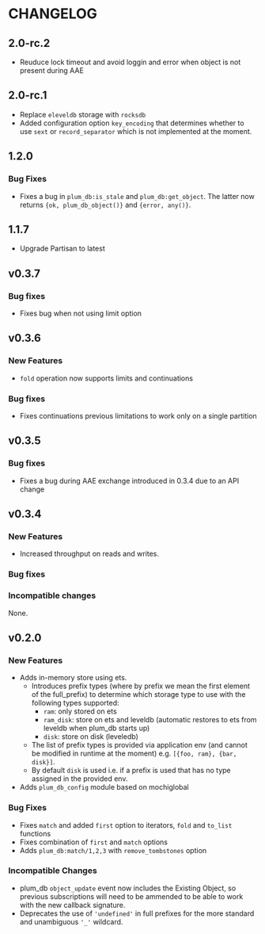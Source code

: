 # CHANGELOG
## 2.0-rc.2
* Reuduce lock timeout and avoid loggin and error when object is not present during AAE


## 2.0-rc.1
* Replace `eleveldb` storage with `rocksdb`
* Added configuration option `key_encoding` that determines whether to use `sext` or `record_separator` which is not implemented at the moment.

## 1.2.0
### Bug Fixes

* Fixes a bug in `plum_db:is_stale` and `plum_db:get_object`. The latter now
returns `{ok, plum_db_object()}` and `{error, any()}`.

## 1.1.7
* Upgrade Partisan to latest

## v0.3.7


### Bug fixes
* Fixes bug when not using limit option



## v0.3.6
### New Features
* `fold` operation now supports limits and continuations

### Bug fixes
* Fixes continuations previous limitations to work only on a single partition


## v0.3.5


### Bug fixes
* Fixes a bug during AAE exchange introduced in 0.3.4 due to an API change

## v0.3.4

### New Features

* Increased throughput on reads and writes.

### Bug fixes

### Incompatible changes
None.

## v0.2.0

### New Features

* Adds in-memory store using ets.
    * Introduces prefix types (where by prefix we mean the first element of the full_prefix) to determine which storage type to use with the following types supported:
        * `ram`: only stored on ets
        * `ram_disk`: store on ets and leveldb (automatic restores to ets from leveldb when plum_db starts up)
        * `disk`: store on disk (leveledb)
    * The list of prefix types is provided via application env (and cannot be modified in runtime at the moment) e.g. `[{foo, ram}, {bar, disk}]`.
    * By default `disk` is used i.e. if a prefix is used that has no type assigned in the provided env.
* Adds `plum_db_config` module based on mochiglobal

### Bug Fixes

* Fixes `match` and added `first` option to iterators, `fold` and `to_list` functions
* Fixes combination of `first` and `match` options
* Adds `plum_db:match/1,2,3` with `remove_tombstones` option

### Incompatible Changes

* plum_db `object_update` event now includes the Existing Object, so previous subscriptions will need to be ammended to be able to work with the new callback signature.
* Deprecates the use of `'undefined'` in full prefixes for the more standard and unambiguous `'_'` wildcard.